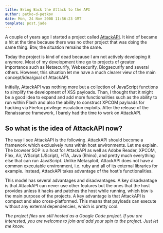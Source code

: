 ```yaml
---
title: Bring Back the Attack to the API
author: petko-d-petkov
date: Mon, 24 Nov 2008 11:56:23 GMT
template: post.jade
---
```


A couple of years ago I started a project called [AttackAPI](/blog/attackapi). It kind of became a hit at the time because there was no other project that was doing the same thing. Btw, the situation remains the same.

Today the project is kind of dead because I am not actively developing it anymore. Most of my development time go to projects of greater importance such as Netsecurify, Websecurify, Blogsecurify and several others. However, this situation let me have a much clearer view of the main concept/idea/goal of AttackAPI.

Initially, AttackAPI was nothing more but a collection of JavaScript functions to simplify the development of XSS payloads. Than, I thought that it might be a good idea to expand and add more functionalities such as the ability to run within Flash and also the ability to construct XPCOM payloads for hacking via Firefox privilege escalation exploits. After the release of the Renaissance framework,  I barely had the time to work on AttackAPI.

## So what is the idea of AttackAPI now?

The way I see AttackAPI is the following. AttackAPI should become a framework which exclusively runs within host environments. Let me explain. The browser SOP is a host for AttackAPI as well as Adobe Reader, XPCOM, Flex, Air, WScript (JScript), HTA, Java (Rhino), and pretty much everything else that can run JavaScript. Unlike Metasploit, AttackAPI does not have a common executable environment, i.e. ruby and all of its external libraries for example. Instead, AttackAPI takes advantage of the host's functionalities.

This model has several advantages and disadvantages. A key disadvantage is that AttackAPI can never use other features but the ones that the host provides unless it hacks and patches the host while running, which btw is the main purpose of the projects. A key advantage is that AttackAPI is compact and also cross-platformed. This means that payloads can execute without any external dependencies, which is pretty cool.

_The project files are still hosted as a Google Code project. If you are interested, you are welcome to join and add your spin to the project. Just let me know._
